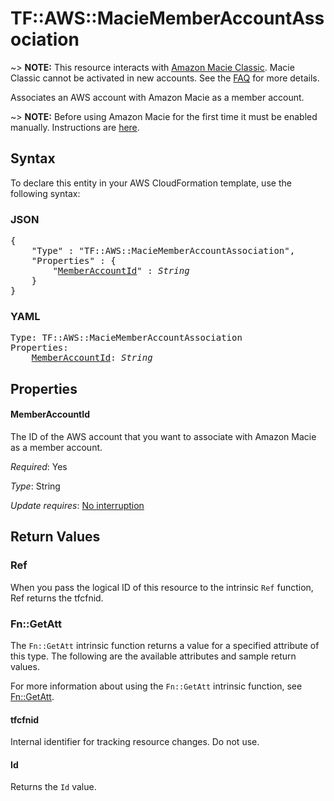 # TF::AWS::MacieMemberAccountAssociation

~> **NOTE:** This resource interacts with [Amazon Macie Classic](https://docs.aws.amazon.com/macie/latest/userguide/what-is-macie.html). Macie Classic cannot be activated in new accounts. See the [FAQ](https://aws.amazon.com/macie/classic-faqs/) for more details.

Associates an AWS account with Amazon Macie as a member account.

~> **NOTE:** Before using Amazon Macie for the first time it must be enabled manually. Instructions are [here](https://docs.aws.amazon.com/macie/latest/userguide/macie-setting-up.html#macie-setting-up-enable).

## Syntax

To declare this entity in your AWS CloudFormation template, use the following syntax:

### JSON

<pre>
{
    "Type" : "TF::AWS::MacieMemberAccountAssociation",
    "Properties" : {
        "<a href="#memberaccountid" title="MemberAccountId">MemberAccountId</a>" : <i>String</i>
    }
}
</pre>

### YAML

<pre>
Type: TF::AWS::MacieMemberAccountAssociation
Properties:
    <a href="#memberaccountid" title="MemberAccountId">MemberAccountId</a>: <i>String</i>
</pre>

## Properties

#### MemberAccountId

The ID of the AWS account that you want to associate with Amazon Macie as a member account.

_Required_: Yes

_Type_: String

_Update requires_: [No interruption](https://docs.aws.amazon.com/AWSCloudFormation/latest/UserGuide/using-cfn-updating-stacks-update-behaviors.html#update-no-interrupt)

## Return Values

### Ref

When you pass the logical ID of this resource to the intrinsic `Ref` function, Ref returns the tfcfnid.

### Fn::GetAtt

The `Fn::GetAtt` intrinsic function returns a value for a specified attribute of this type. The following are the available attributes and sample return values.

For more information about using the `Fn::GetAtt` intrinsic function, see [Fn::GetAtt](https://docs.aws.amazon.com/AWSCloudFormation/latest/UserGuide/intrinsic-function-reference-getatt.html).

#### tfcfnid

Internal identifier for tracking resource changes. Do not use.

#### Id

Returns the <code>Id</code> value.

